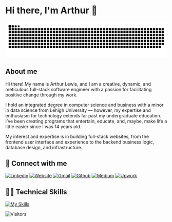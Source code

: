 <span align="center">
  <h1 style="display: inline-block">Hi there, I'm Arthur 👋</h1>
</span>

<!-- Snake -->
<picture>
  <source media="(prefers-color-scheme: dark)" srcset="https://raw.githubusercontent.com/lalewis7/lalewis7/output/github-snake-dark.svg">
  <source media="(prefers-color-scheme: light)" srcset="https://raw.githubusercontent.com/lalewis7/lalewis7/output/github-snake.svg">
  <img alt="github contribution grid snake animation" src="https://raw.githubusercontent.com/lalewis7/lalewis7/output/github-snake.svg">
</picture>

<!-- About -->
## About me

Hi there! My name is Arthur Lewis, and I am a creative, dynamic, and meticulous full-stack software engineer with a passion for facilitating positive change through my work.

I hold an integrated degree in computer science and business with a minor in data science from Lehigh University — however, my expertise and enthusiasm for technology extends far past my undergraduate education. I’ve been creating programs that entertain, educate, and, maybe, make life a little easier since I was 14 years old.

My interest and expertise is in building full-stack websites, from the frontend user interface and experience to the backend business logic, database design, and infrastructure.

<!-- Connect -->
## 🤝 Connect with me

[![Linkedin][Linkedin]][Linkedin-url]
[![Website][Website]][Website-url]
[![Gmail][Gmail]][Gmail-url]
[![Github][Github]][Github-url]
[![Medium][Medium]][Medium-url]
[![Upwork][Upwork]][Upwork-url]


<!-- Tech Stack -->
## 👨‍💻 Technical Skills

[![My Skills](https://skillicons.dev/icons?i=java,js,ts,py,react,vue,jquery,bootstrap,html,css,sass,spring,express,nodejs,php,nginx,postman,mysql,postgres,mongodb,aws,azure,docker,git,github,vscode,githubactions)](https://skillicons.dev)

![Visitors](https://api.visitorbadge.io/api/visitors?path=lalewis7&countColor=%23263759)

[Linkedin]: https://img.shields.io/badge/linkedin-0A66C2?style=for-the-badge&logo=linkedin&logoColor=white
[Linkedin-url]: https://www.linkedin.com/in/arthur-lewis/
[Medium]: https://img.shields.io/badge/medium-000000?style=for-the-badge&logo=medium&logoColor=white
[Medium-url]: https://medium.com/@arthur.lewis
[Upwork]: https://img.shields.io/badge/upwork-6FDA44?style=for-the-badge&logo=upwork&logoColor=white
[Upwork-url]: https://www.upwork.com/freelancers/~0163c22c20ba2fdf7d
[Gmail]: https://img.shields.io/badge/gmail-EA4335?style=for-the-badge&logo=gmail&logoColor=white
[Gmail-url]: mailto:l.arthur.lewis7@gmail.com
[Github]: https://img.shields.io/badge/github-181717?style=for-the-badge&logo=github&logoColor=white
[Github-url]: https://github.com/lalewis7
[Website]: https://img.shields.io/badge/portfolio-4234FE?style=for-the-badge&logoColor=white
[Website-url]: https://arthurlewis.net/
